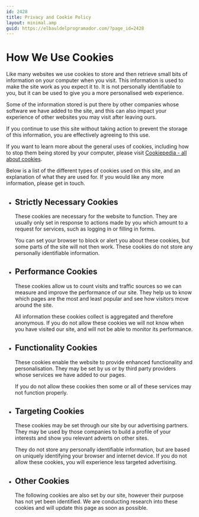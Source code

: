 ```yaml
---
id: 2428
title: Privacy and Cookie Policy
layout: minimal.amp
guid: https://elbauldelprogramador.com/?page_id=2428
---
```

<script async type="text/javascript" src="http://auditor.optanon.com/cookie-policy/elbauldelprogramador.com.js"></script>
<link rel="stylesheet" href="http://cdn.cookielaw.org/css/cookie-policy.css" />
<div class="optanon-cookie-policy">
    <h1>How We Use Cookies</h1>
    <p>Like many websites we use cookies to store and then retrieve small bits of information on your computer when you visit. This information
    is used to make the site work as you expect it to.  It is not personally identifiable to you, but it can be used to give you a more
    personalised web experience.</p>
    <p>Some of the information stored is put there by other companies whose software we have added to the site, and this can also impact your
    experience of other websites you may visit after leaving ours.</p>
    <p>If you continue to use this site without taking action to prevent the storage of this information, you are effectively agreeing to
    this use.</p>
    <p>If you want to learn more about the general uses of cookies, including how to stop them being stored by your computer, please visit
    <a href="http://cookiepedia.co.uk/all-about-cookies">Cookiepedia - all about cookies</a>.</p>
    <p>Below is a list of the different types of cookies used on this site, and an explanation of what they are used for.
    If you would like any more information, please get in touch.</p>
    <ul class="optanon-groups">
        <li class="optanon-group">
            <h2>Strictly Necessary Cookies</h2>
            <p>These cookies are necessary for the website to function. They are usually only set in response to actions
            made by you which amount to a request for services, such as logging in or filling in forms.</p>
            <p>You can set your browser to block or alert you about these cookies, but some parts of the site will not
            then work. These cookies do not store any personally identifiable information.</p>
            <ul class="optanon-cookies optanon-strictly-necessary"></ul>
        </li>
        <li class="optanon-group">
            <h2>Performance Cookies</h2>
            <p>These cookies allow us to count visits and traffic sources so we can measure and improve the performance
            of our site. They help us to know which pages are the most and least popular and see how visitors move
            around the site.</p>
            <p>All information these cookies collect is aggregated and therefore anonymous. If you do not allow these
            cookies we will not know when you have visited our site, and will not be able to monitor its performance.</p>
            <ul class="optanon-cookies optanon-performance"></ul>
        </li>
        <li class="optanon-group">
            <h2>Functionality Cookies</h2>
            <p>These cookies enable the website to provide enhanced functionality and personalisation. They may be set
            by us or by third party providers whose services we have added to our pages.</p>
            <p>If you do not allow these cookies then some or all of these services may not function properly.</p>
            <ul class="optanon-cookies optanon-functionality"></ul>
        </li>
        <li class="optanon-group">
            <h2>Targeting Cookies</h2>
            <p>These cookies may be set through our site by our advertising partners. They may be used by those companies
            to build a profile of your interests and show you relevant adverts on other sites.</p>
            <p>They do not store any personally identifiable information, but are based on uniquely identifying your browser
            and internet device. If you do not allow these cookies, you will experience less targeted advertising.</p>
            <ul class="optanon-cookies optanon-targeting"></ul>
        </li>
        <li class="optanon-group">
            <h2>Other Cookies</h2>
            <p>The following cookies are also set by our site, however their purpose has not yet been identified. We are
            conducting research into these cookies and will update this page as soon as possible.</p>
            <ul class="optanon-cookies optanon-unknown"></ul>
        </li>
    </ul>
</div>
